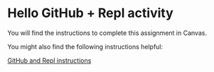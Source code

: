 # Hello GitHub + Repl activity

You will find the instructions to complete this assignment in Canvas. 

You might also find the following instructions helpful:

[GitHub and Repl instructions](https://www.dee.auckland.ac.nz/teaching/tutorials/github-repl) 
 
